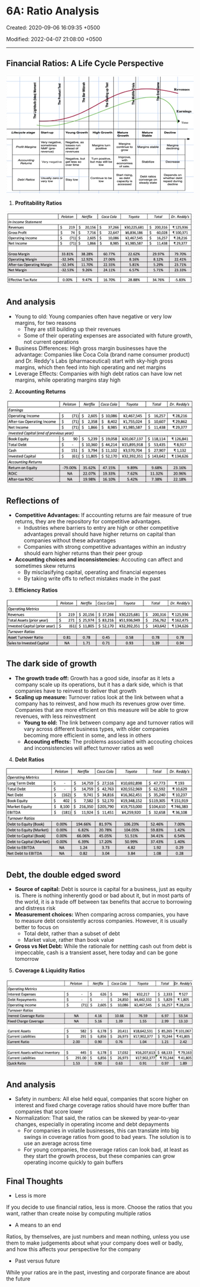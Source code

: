 # 6A: Ratio Analysis

Created: 2020-09-06 16:09:35 +0500

Modified: 2022-04-07 21:08:00 +0500

---

## Financial Ratios: A Life Cycle Perspective

![image](media/Accounting-for-Finance_6A-Ratio-Analysis-image1.jpg)

1. **Profitability Ratios**

![image](media/Accounting-for-Finance_6A-Ratio-Analysis-image2.jpg)

## And analysis

- Young to old: Young companies often have negative or very low margins, for two reasons
  - They are still building up their revenues
  - Some of their operating expenses are associated with future growth, not current operations
- Business Differences: High gross margin businesses have the advantage: Companies like Coca Cola (brand name consumer product) and Dr. Reddy's Labs (pharmaceutical) start with sky-high gross margins, which then feed into high operating and net margins
- Leverage Effects: Companies with high debt ratios can have low net margins, while operating margins stay high

2. **Accounting Returns**

![image](media/Accounting-for-Finance_6A-Ratio-Analysis-image3.jpg)

## Reflections of

- **Competitive Advantages:** If accounting returns are fair measure of true returns, they are the repository for competitive advantages.
  - Industries where barriers to entry are high or other competitive advantages prevail should have higher returns on capital than companies without these advantages
  - Companies with strong competitive advantages within an industry should earn higher returns than their peer group
- **Accounting choices and inconsistencies:** Accouting can affect and sometimes skew returns
  - By misclasifying capital, operating and financial expenses
  - By taking write offs to reflect mistakes made in the past

3. **Efficiency Ratios**

![image](media/Accounting-for-Finance_6A-Ratio-Analysis-image4.jpg)

## The dark side of growth

- **The growth trade off:** Growth has a good side, insofar as it lets a company scale up its operations, but it has a dark side, which is that companies have to reinvest to deliver that growth
- **Scaling up measure:** Turnover ratios look at the link between what a company has to reinvest, and how much its revenues grow over time. Companies that are more efficient on this measure will be able to grow revenues, with less reinvestment
  - **Young to old:** The link between company age and turnover ratios will vary across different business types, with older companies becoming more efficient in some, and less in others
  - **Accouting effects:** The problems associated with accouting choices and inconsistencies will affect turnover ratios as well

4. **Debt Ratios**

![image](media/Accounting-for-Finance_6A-Ratio-Analysis-image5.jpg)

## Debt, the double edged sword

- **Source of capital:** Debt is source is capital for a business, just as equity is. There is nothing inherently good or bad about it, but in most parts of the world, it is a trade off between tax benefits that accrue to borrowing and distress risk
- **Measurement choices:** When comparing across companies, you have to measure debt consistently across companies. However, it is usually better to focus on
  - Total debt, rather than a subset of debt
  - Market value, rather than book value
- **Gross vs Net Debt:** While the rationale for nettting cash out from debt is impeccable, cash is a transient asset, here today and can be gone tomorrow

5. **Coverage & Liquidity Ratios**

![image](media/Accounting-for-Finance_6A-Ratio-Analysis-image6.jpg)

## And analysis

- Safety in numbers: All else held equal, companies that score higher on interest and fixed charge coverage ratios should have more buffer than companies that score lower
- Normalization: That said, the ratios can be skewed by year-to-year changes, especially in operating income and debt depayments
  - For companies in volatile businesses, this can translate into big swings in coverage ratios from good to bad years. The solution is to use an average across time
  - For young companies, the coverage ratios can look bad, at least as they start the growth process, but these companies can grow operating income quickly to gain buffers

## Final Thoughts

- Less is more

If you decide to use financial ratios, less is more. Choose the ratios that you want, rather than create noise by computing multiple ratios

- A means to an end

Ratios, by themselves, are just numbers and mean nothing, unless you use them to make judgements about what your company does well or badly, and how this affects your perspective for the company

- Past versus future

While your ratios are in the past, investing and corporate finance are about the future
